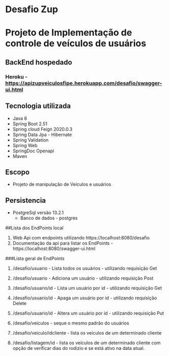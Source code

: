 # Desafio Zup

# Projeto de Implementação de controle de veículos de usuários

## BackEnd hospedado
### Heroku  - https://apizupveiculosfipe.herokuapp.com/desafio/swagger-ui.html


## Tecnologia utilizada

- Java 8
- Spring Boot 2.51
- Spring cloud Feign 2020.0.3
- Spring Data Jpa - Hibernate
- Spring Validation  
- Spring Web
- SpringDoc Openapi
- Maven

## Escopo
- Projeto de manipulação de Veículos e usuários 

## Persistencia

- PostgreSql versão 13.2.1
    -  Banco de dados - postgres

##Lista dos EndPoints local

1. Web Api com endpoints utilizando https://localhost:8080/desafio
2. Documentação da api para listar os EndPoints - https://localhost:8080/swagger-ui.html

###Lista geral de EndPoints

1. /desafio/usuario - Lista todos os usuários - utilizando requisição Get
2. /desafio/usuario - Adiciona um usuário - utilizando requisição Post
3. /desafio/usuario/id - Lista um usuário por id - utilizando requisição Get
4. /desafio/usuario/id - Apaga um usuário por id - utilizando requisição Delete
5. /desafio/usuario/id - Altera um usuário por id - utilizando requisição Put

6. /desafio/veiculos - seque o mesmo padrão do usuários
7. /desafio/veiculo/idcliente - lista os veículos de um determinado cliente
   
8. /desafio/listagem/id - lista os veículos de um determinado cliente com opção de verificar 
    dias do rodizio e se está ativo na data atual.

